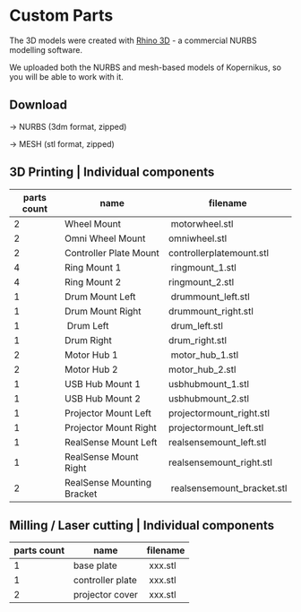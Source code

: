 # Custom Parts

The 3D models were created with [Rhino 3D](https://www.rhino3d.com) - a commercial NURBS modelling software.

We uploaded both the NURBS and mesh-based models of Kopernikus, so you will be able to work with it.

## Download

-> NURBS (3dm format, zipped)

-> MESH (stl format, zipped)

## 3D Printing | Individual components

| parts count | name | filename |
| --- | --- | --- |
| 2 | Wheel Mount | motorwheel.stl |
| 2 | Omni Wheel Mount | omniwheel.stl |
| 2 | Controller Plate Mount | controllerplatemount.stl |
| 4 | Ring Mount 1 | ringmount_1.stl |
| 4 | Ring Mount 2 | ringmount_2.stl |
| 1 | Drum Mount Left | drummount_left.stl |
| 1 | Drum Mount Right | drummount_right.stl |
| 1 | Drum Left | drum_left.stl |
| 1 | Drum Right | drum_right.stl |
| 2 | Motor Hub 1 | motor_hub_1.stl |
| 2 | Motor Hub 2 | motor_hub_2.stl |
| 1 | USB Hub Mount 1 | usbhubmount_1.stl |
| 1 | USB Hub Mount 2 | usbhubmount_2.stl |
| 1 | Projector Mount Left | projectormount_right.stl |
| 1 | Projector Mount Right | projectormount_left.stl |
| 1 | RealSense Mount Left | realsensemount_left.stl |
| 1 | RealSense Mount Right | realsensemount_right.stl |
| 2 | RealSense Mounting Bracket | realsensemount_bracket.stl |

## Milling / Laser cutting | Individual components

| parts count | name | filename |
| --- | --- | --- |
| 1 | base plate | xxx.stl |
| 1 | controller plate | xxx.stl |
| 2 | projector cover | xxx.stl |